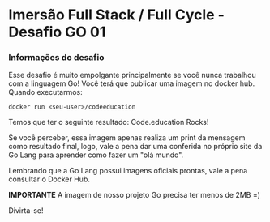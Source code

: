 # Imersão Full Stack / Full Cycle - Desafio GO 01

### Informações do desafio

Esse desafio é muito empolgante principalmente se você nunca trabalhou com a linguagem Go!
Você terá que publicar uma imagem no docker hub. Quando executarmos:

```
docker run <seu-user>/codeeducation
```

Temos que ter o seguinte resultado: Code.education Rocks!


Se você perceber, essa imagem apenas realiza um print da mensagem como resultado final, logo, vale a pena dar uma conferida no próprio site da Go Lang para aprender como fazer um "olá mundo".


Lembrando que a Go Lang possui imagens oficiais prontas, vale a pena consultar o Docker Hub.


**IMPORTANTE**
A imagem de nosso projeto Go precisa ter menos de 2MB =)


Divirta-se!
